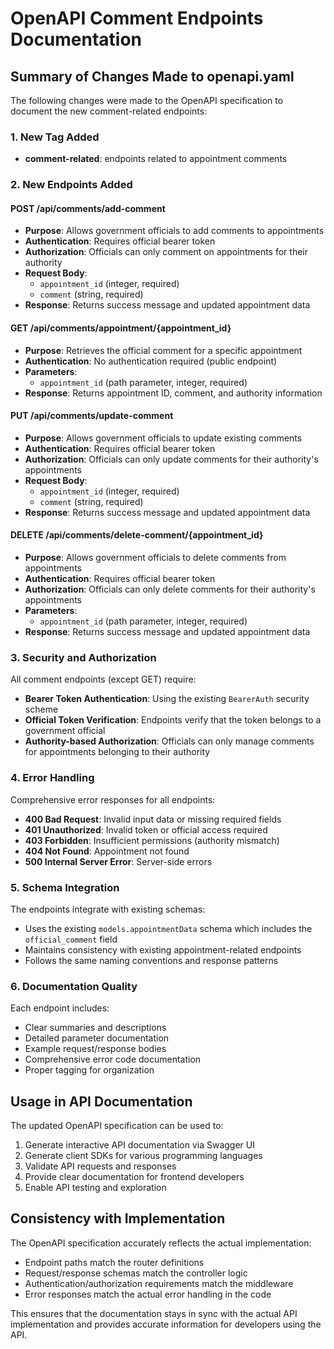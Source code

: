 # OpenAPI Comment Endpoints Documentation

## Summary of Changes Made to openapi.yaml

The following changes were made to the OpenAPI specification to document the new comment-related endpoints:

### 1. New Tag Added
- **comment-related**: endpoints related to appointment comments

### 2. New Endpoints Added

#### POST /api/comments/add-comment
- **Purpose**: Allows government officials to add comments to appointments
- **Authentication**: Requires official bearer token
- **Authorization**: Officials can only comment on appointments for their authority
- **Request Body**: 
  - `appointment_id` (integer, required)
  - `comment` (string, required)
- **Response**: Returns success message and updated appointment data

#### GET /api/comments/appointment/{appointment_id}
- **Purpose**: Retrieves the official comment for a specific appointment
- **Authentication**: No authentication required (public endpoint)
- **Parameters**: 
  - `appointment_id` (path parameter, integer, required)
- **Response**: Returns appointment ID, comment, and authority information

#### PUT /api/comments/update-comment
- **Purpose**: Allows government officials to update existing comments
- **Authentication**: Requires official bearer token
- **Authorization**: Officials can only update comments for their authority's appointments
- **Request Body**: 
  - `appointment_id` (integer, required)
  - `comment` (string, required)
- **Response**: Returns success message and updated appointment data

#### DELETE /api/comments/delete-comment/{appointment_id}
- **Purpose**: Allows government officials to delete comments from appointments
- **Authentication**: Requires official bearer token
- **Authorization**: Officials can only delete comments for their authority's appointments
- **Parameters**: 
  - `appointment_id` (path parameter, integer, required)
- **Response**: Returns success message and updated appointment data

### 3. Security and Authorization

All comment endpoints (except GET) require:
- **Bearer Token Authentication**: Using the existing `BearerAuth` security scheme
- **Official Token Verification**: Endpoints verify that the token belongs to a government official
- **Authority-based Authorization**: Officials can only manage comments for appointments belonging to their authority

### 4. Error Handling

Comprehensive error responses for all endpoints:
- **400 Bad Request**: Invalid input data or missing required fields
- **401 Unauthorized**: Invalid token or official access required
- **403 Forbidden**: Insufficient permissions (authority mismatch)
- **404 Not Found**: Appointment not found
- **500 Internal Server Error**: Server-side errors

### 5. Schema Integration

The endpoints integrate with existing schemas:
- Uses the existing `models.appointmentData` schema which includes the `official_comment` field
- Maintains consistency with existing appointment-related endpoints
- Follows the same naming conventions and response patterns

### 6. Documentation Quality

Each endpoint includes:
- Clear summaries and descriptions
- Detailed parameter documentation
- Example request/response bodies
- Comprehensive error code documentation
- Proper tagging for organization

## Usage in API Documentation

The updated OpenAPI specification can be used to:
1. Generate interactive API documentation via Swagger UI
2. Generate client SDKs for various programming languages
3. Validate API requests and responses
4. Provide clear documentation for frontend developers
5. Enable API testing and exploration

## Consistency with Implementation

The OpenAPI specification accurately reflects the actual implementation:
- Endpoint paths match the router definitions
- Request/response schemas match the controller logic
- Authentication/authorization requirements match the middleware
- Error responses match the actual error handling in the code

This ensures that the documentation stays in sync with the actual API implementation and provides accurate information for developers using the API.
